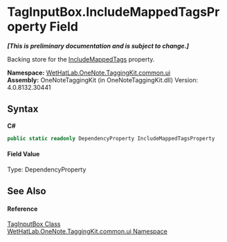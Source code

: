 # TagInputBox.IncludeMappedTagsProperty Field
 _**\[This is preliminary documentation and is subject to change.\]**_

Backing store for the <a href="e4af503b-4441-f6a1-38dc-29883271eb4c.md">IncludeMappedTags</a> property.

**Namespace:**&nbsp;<a href="043a9407-ac38-b3ac-7348-a6090af495ad.md">WetHatLab.OneNote.TaggingKit.common.ui</a><br />**Assembly:**&nbsp;OneNoteTaggingKit (in OneNoteTaggingKit.dll) Version: 4.0.8132.30441

## Syntax

**C#**<br />
``` C#
public static readonly DependencyProperty IncludeMappedTagsProperty
```


#### Field Value
Type: DependencyProperty

## See Also


#### Reference
<a href="8c43e75b-07b3-f855-ea15-72dde6bb8e11.md">TagInputBox Class</a><br /><a href="043a9407-ac38-b3ac-7348-a6090af495ad.md">WetHatLab.OneNote.TaggingKit.common.ui Namespace</a><br />